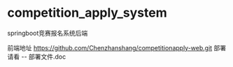 # competition_apply_system
springboot竞赛报名系统后端

前端地址  https://github.com/Chenzhanshang/competitionapply-web.git
部署请看 -- 部署文件.doc
